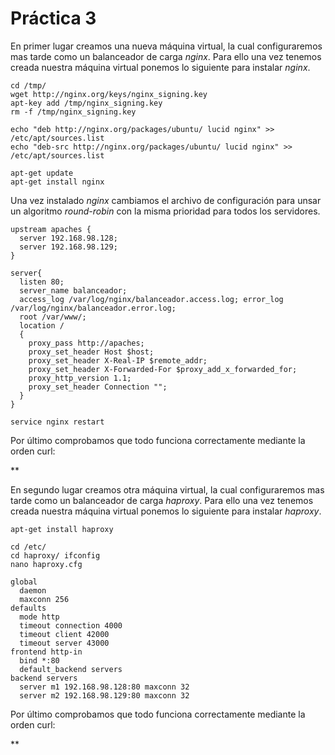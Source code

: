 **Práctica 3**
==============

En primer lugar creamos una nueva máquina virtual, la cual configuraremos mas tarde como un balanceador de carga *nginx*. Para ello una vez tenemos creada nuestra máquina virtual ponemos lo siguiente para instalar *nginx*.
```shell
cd /tmp/
wget http://nginx.org/keys/nginx_signing.key
apt-key add /tmp/nginx_signing.key
rm -f /tmp/nginx_signing.key

echo "deb http://nginx.org/packages/ubuntu/ lucid nginx" >> /etc/apt/sources.list 
echo "deb-src http://nginx.org/packages/ubuntu/ lucid nginx" >> /etc/apt/sources.list

apt-get update 
apt-get install nginx
```
Una vez instalado *nginx* cambiamos el archivo de configuración para unsar un algoritmo *round-robin* con la misma prioridad para todos los servidores.
```shell
upstream apaches {
  server 192.168.98.128; 
  server 192.168.98.129;
}

server{
  listen 80;
  server_name balanceador;
  access_log /var/log/nginx/balanceador.access.log; error_log /var/log/nginx/balanceador.error.log; 
  root /var/www/;
  location / 
  {
    proxy_pass http://apaches;
    proxy_set_header Host $host;
    proxy_set_header X-Real-IP $remote_addr;
    proxy_set_header X-Forwarded-For $proxy_add_x_forwarded_for; 
    proxy_http_version 1.1;
    proxy_set_header Connection ""; 
  }
}

service nginx restart
```
Por último comprobamos que todo funciona correctamente mediante la orden curl:

<img src="">**

En segundo lugar creamos otra máquina virtual, la cual configuraremos mas tarde como un balanceador de carga *haproxy*. Para ello una vez tenemos creada nuestra máquina virtual ponemos lo siguiente para instalar *haproxy*.
```shell
apt-get install haproxy

cd /etc/
cd haproxy/ ifconfig
nano haproxy.cfg

global
  daemon
  maxconn 256 
defaults
  mode http
  timeout connection 4000
  timeout client 42000
  timeout server 43000
frontend http-in 
  bind *:80
  default_backend servers
backend servers
  server m1 192.168.98.128:80 maxconn 32 
  server m2 192.168.98.129:80 maxconn 32
```
Por último comprobamos que todo funciona correctamente mediante la orden curl:

<img src="">**

